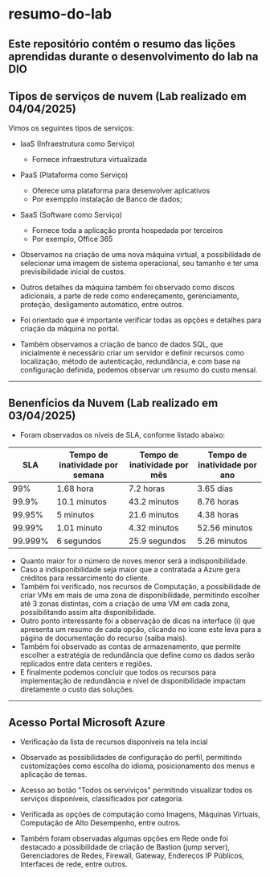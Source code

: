 # resumo-do-lab
Este repositório contém o resumo das lições aprendidas durante o desenvolvimento do lab na DIO
---
## Tipos de serviços de nuvem (Lab realizado em 04/04/2025)

Vimos os seguintes tipos de serviços:

- IaaS (Infraestrutura como Serviço) 
  - Fornece infraestrutura virtualizada

- PaaS (Plataforma como Serviço) 
  - Oferece uma plataforma para desenvolver aplicativos
  - Por exempplo instalação de Banco de dados;
    
- SaaS (Software como Serviço) 
  - Fornece toda a aplicação pronta hospedada por terceiros
  - Por exemplo, Office 365 

- Observamos na criação de uma nova máquina virtual, a possibilidade de selecionar uma imagem de sistema operacional, seu tamanho e ter uma previsibilidade inicial de custos.
- Outros detalhes da máquina também foi observado como discos adicionais, a parte de rede como endereçamento, gerenciamento, proteção, desligamento automático, entre outros.
- Foi orientado que é importante verificar todas as opções e detalhes para criação da máquina no portal.
- Também observamos a criação de banco de dados SQL, que inicialmente é necessário criar um servidor e definir recursos como localização, método de autenticação, redundância, e com base na configuração definida, podemos observar um resumo do custo mensal. 
   
---

## Benenfícios da Nuvem (Lab realizado em 03/04/2025)

- Foram observados os níveis de SLA, conforme listado abaixo:

| SLA     | Tempo de inatividade por semana | Tempo de inatividade por mês | Tempo de inatividade por ano |
|---------|---------------------------------|------------------------------|------------------------------|
| 99%     | 1.68 hora                       | 7.2 horas                    | 3.65 dias                    |
| 99.9%   | 10.1 minutos                    | 43.2 minutos                 | 8.76 horas                   |
| 99.95%  | 5 minutos                       | 21.6 minutos                 | 4.38 horas                   |
| 99.99%  | 1.01 minuto                     | 4.32 minutos                 | 52.56 minutos                |
| 99.999% | 6 segundos                      | 25.9 segundos                | 5.26 minutos                 |

- Quanto maior for o número de noves menor será a indisponibilidade.
- Caso a indisponibilidade seja maior que a contratada a Azure gera créditos para ressarcimento do cliente.
- Também foi verificado, nos recursos de Computação, a possibilidade de criar VMs em mais de uma zona de disponibilidade, permitindo escolher até 3 zonas distintas, com a criação de uma VM em cada zona, possibilitando assim alta disponibilidade.
- Outro ponto interessante foi a observação de dicas na interface (i) que apresenta um resumo de cada opção, clicando no ícone este leva para a página de documentação do recurso (saiba mais).
- Também foi observado as contas de armazenamento, que permite escolher a estratégia de redundância que define como os dados serão replicados entre data centers e regiões.
- E finalmente podemos concluir que todos os recursos para implementação de redundância e nível de disponibilidade impactam diretamente o custo das soluções.


---
## Acesso Portal Microsoft Azure

- Verificação da lista de recursos disponíveis na tela incial

- Observado as possibilidades de configuração do perfil, permitindo customizações como escolha do idioma, posicionamento dos menus e aplicação de temas.

- Acesso ao botão "Todos os serviviços" permitindo visualizar todos os serviços disponíveis, classificados por categoria.
- Verificada as opções de computação como Imagens, Máquinas Virtuais, Computação de Alto Desempenho, entre outros.
- Também foram observadas algumas opções em Rede onde foi destacado a possibilidade de criação de Bastion (jump server), Gerenciadores de Redes, Firewall, Gateway, Endereços IP Públicos, Interfaces de rede, entre outros.
